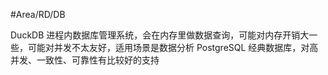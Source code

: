 #Area/RD/DB 

DuckDB 进程内数据库管理系统，会在内存里做数据查询，可能对内存开销大一些，可能对并发不太友好，适用场景是数据分析
PostgreSQL 经典数据库，对高并发、一致性、可靠性有比较好的支持